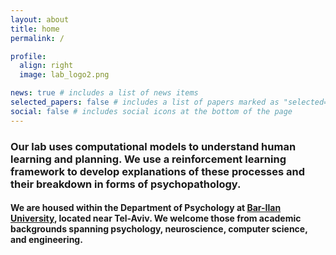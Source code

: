 ```yaml
---
layout: about
title: home
permalink: /

profile:
  align: right
  image: lab_logo2.png

news: true # includes a list of news items
selected_papers: false # includes a list of papers marked as "selected={true}"
social: false # includes social icons at the bottom of the page
---
```


### Our lab uses **computational models** to understand human **learning** and **planning**. We use a reinforcement learning framework to develop explanations of these processes and their breakdown in forms of **psychopathology**.

#### We are housed within the Department of Psychology at [Bar-Ilan University](https://psychology.biu.ac.il/en), located near Tel-Aviv. We welcome those from academic backgrounds spanning psychology, neuroscience, computer science, and engineering.
